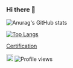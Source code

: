 ### Hi there 👋

<!--
**bkristesiashvili/bkristesiashvili** is a ✨ _special_ ✨ repository because its `README.md` (this file) appears on your GitHub profile.

Here are some ideas to get you started:

- 🔭 I’m currently working on ...
- 🌱 I’m currently learning ...
- 👯 I’m looking to collaborate on ...
- 🤔 I’m looking for help with ...
- 💬 Ask me about ...
- 📫 How to reach me: ...
- 😄 Pronouns: ...
- ⚡ Fun fact: ...
-->
![Anurag's GitHub stats](https://github-readme-stats.vercel.app/api?username=bkristesiashvili&show_icons=true&theme=tokyonight)


[![Top Langs](https://github-readme-stats.vercel.app/api/top-langs/?username=bkristesiashvili&layout=compact&theme=tokyonight)](https://github.com/bkristesiashvili/github-readme-stats)

[Certification](https://www.credly.com/badges/3aeaea44-9410-40cf-add6-8b7917da88b0)

[<img src='https://cdn.jsdelivr.net/npm/simple-icons@3.0.1/icons/github.svg' alt='github' height='18'>](https://github.com/bkristesiashvili)
![Profile views](https://gpvc.arturio.dev/bkristesiashvili)

